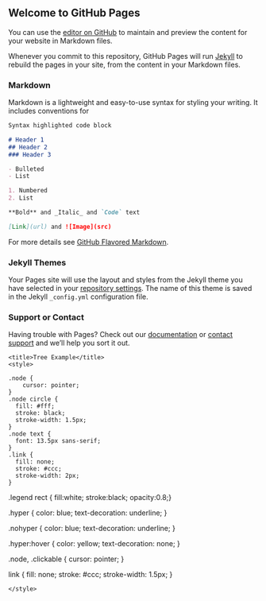## Welcome to GitHub Pages

You can use the [editor on GitHub](https://github.com/cblackshear/LivingData/edit/master/README.md) to maintain and preview the content for your website in Markdown files.

Whenever you commit to this repository, GitHub Pages will run [Jekyll](https://jekyllrb.com/) to rebuild the pages in your site, from the content in your Markdown files.

### Markdown

Markdown is a lightweight and easy-to-use syntax for styling your writing. It includes conventions for

```markdown
Syntax highlighted code block

# Header 1
## Header 2
### Header 3

- Bulleted
- List

1. Numbered
2. List

**Bold** and _Italic_ and `Code` text

[Link](url) and ![Image](src)
```

For more details see [GitHub Flavored Markdown](https://guides.github.com/features/mastering-markdown/).

### Jekyll Themes

Your Pages site will use the layout and styles from the Jekyll theme you have selected in your [repository settings](https://github.com/cblackshear/LivingData/settings). The name of this theme is saved in the Jekyll `_config.yml` configuration file.

### Support or Contact

Having trouble with Pages? Check out our [documentation](https://help.github.com/categories/github-pages-basics/) or [contact support](https://github.com/contact) and we’ll help you sort it out.

<!DOCTYPE html>
<html lang="en">
  <head>
    <meta charset="utf-8">

    <title>Tree Example</title>
    <style>
	
	.node {
		cursor: pointer;
	}
	.node circle {
	  fill: #fff;
	  stroke: black;
	  stroke-width: 1.5px;
	}
	.node text {
	  font: 13.5px sans-serif;
	}
	.link {
	  fill: none;
	  stroke: #ccc;
	  stroke-width: 2px;
	}
	
.legend rect {
  fill:white;
  stroke:black;
  opacity:0.8;}
  
  .hyper {
    color: blue;
	text-decoration: underline;
}

 .nohyper {
    color: blue;
	text-decoration: underline;
}

.hyper:hover {
    color: yellow;
    text-decoration: none;
}

.node, .clickable {
  cursor: pointer;
}

link {
  fill: none;
  stroke: #ccc;
  stroke-width: 1.5px;
}

    </style>

  </head>

  <body>
 
<!-- load the d3.js library -->	
<script src="https://d3js.org/d3.v3.min.js"></script>
	
<script>

var data = [
{"name":"Advanced General Dentistry","parent":"Dentistry","value":1},{"name":"Allergy & Immunology","parent":"Medicine (Clinical Science)","value":1},{"name":"Anatomic Pathology","parent":"Pathology (Clinical Science)","value":1},{"name":"Anesthesiology (Clinical Science)","parent":"Medicine","value":1},{"name":"Biochemistry","parent":"Graduate Studies in Health Sciences","value":1},{"name":"Biochemistry (Basic Science)","parent":"Medicine","value":1},{"name":"Biomedical Materials Science","parent":"Dentistry","value":1},{"name":"Biomedical Materials Science","parent":"Graduate Studies in Health Sciences","value":1},{"name":"Biomedical Sciences","parent":"Graduate Studies in Health Sciences","value":1},{"name":"BioMolecular Science","parent":"Pharmacy","value":1},{"name":"Body Imaging","parent":"Radiology (Clinical Science)","value":1},{"name":"Cardiac Imaging","parent":"Radiology (Clinical Science)","value":1},{"name":"Cardiology","parent":"Medicine (Clinical Science)","value":1},{"name":"Care Planning and Restorative Sciences","parent":"Dentistry","value":1},{"name":"Chad Blackshear, MS","parent":"Pediatrics (Clinical Science)","value":1,"email":"cblackshear@umc.edu"},{"name":"Child and Adolescent Psychiatry","parent":"Psychiatry and Human Behavior (Clinical Science)","value":1},{"name":"Clinical Anatomy","parent":"Graduate Studies in Health Sciences","value":1},{"name":"Clinical Health Sciences","parent":"Graduate Studies in Health Sciences","value":1},{"name":"Clinical Health Sciences","parent":"Health Related Professions","value":1},{"name":"Clinical Pathology","parent":"Pathology (Clinical Science)","value":1},{"name":"Cytotechnology","parent":"Health Related Professions","value":1},{"name":"Data Science","parent":"Population Health","value":1},{"name":"Dental Hygiene","parent":"Dentistry","value":1},{"name":"Dental Hygiene","parent":"Health Related Professions","value":1},{"name":"Dentistry","parent":"Education","value":9},{"name":"Dermatology (Clinical Science)","parent":"Medicine","value":1},{"name":"Digestive Diseases","parent":"Medicine (Clinical Science)","value":1},{"name":"Education","parent":"No Parent","value":97},{"name":"Emergency Medicine (Clinical Science)","parent":"Medicine","value":3},{"name":"Emergency Radiology","parent":"Radiology (Clinical Science)","value":1},{"name":"Endocrinology","parent":"Medicine (Clinical Science)","value":1},{"name":"Endodontics","parent":"Dentistry","value":1},{"name":"Family Medicine (Clinical Science)","parent":"Medicine","value":1},{"name":"Gender, Sexuality, and Health","parent":"Psychiatry and Human Behavior (Clinical Science)","value":1},{"name":"General Internal Medicine & Hypertension","parent":"Medicine (Clinical Science)","value":1},{"name":"Geriatrics","parent":"Medicine (Clinical Science)","value":1},{"name":"Graduate Studies in Health Sciences","parent":"Education","value":11},{"name":"Health Administration","parent":"Health Related Professions","value":1},{"name":"Health Economics","parent":"Population Health","value":1},{"name":"Health Informatics and Information Management","parent":"Health Related Professions","value":1},{"name":"Health Related Professions","parent":"Education","value":15},{"name":"Health Sciences","parent":"Health Related Professions","value":1},{"name":"Hematology and Oncology","parent":"Medicine (Clinical Science)","value":1},{"name":"Hospital Medicine","parent":"Medicine (Clinical Science)","value":1},{"name":"Infectious Diseases","parent":"Medicine (Clinical Science)","value":1},{"name":"Magnetic Resonance Imaging","parent":"Health Related Professions","value":1},{"name":"Medical Laboratory Science","parent":"Health Related Professions","value":1},{"name":"Medical Pharmacology","parent":"Graduate Studies in Health Sciences","value":1},{"name":"Medicine","parent":"Education","value":53},{"name":"Medicine (Clinical Science)","parent":"Medicine","value":13},{"name":"Microbiology (Basic Science)","parent":"Medicine","value":1},{"name":"Microbiology and Immunology","parent":"Graduate Studies in Health Sciences","value":1},{"name":"Musculoskeletal Radiology","parent":"Radiology (Clinical Science)","value":1},{"name":"Nephrology","parent":"Medicine (Clinical Science)","value":1},{"name":"Neurobiology and Anatomical Sciences (Basic Science)","parent":"Medicine","value":1},{"name":"Neurobiology and Behavior Research","parent":"Psychiatry and Human Behavior (Clinical Science)","value":1},{"name":"Neurologic Physical Therapy","parent":"Health Related Professions","value":1},{"name":"Neurology (Clinical Science)","parent":"Medicine","value":1},{"name":"Neuroradiology","parent":"Radiology (Clinical Science)","value":1},{"name":"Neuroscience","parent":"Graduate Studies in Health Sciences","value":1},{"name":"Neurosurgery (Clinical Science)","parent":"Medicine","value":1},{"name":"Nuclear Medicine","parent":"Radiology (Clinical Science)","value":1},{"name":"Nuclear Medicine Technology","parent":"Health Related Professions","value":1},{"name":"Nursing","parent":"Education","value":1},{"name":"Nursing","parent":"Graduate Studies in Health Sciences","value":1},{"name":"Obstetrics and Gynecology (Clinical Science)","parent":"Medicine","value":1},{"name":"Occupational Therapy","parent":"Health Related Professions","value":1},{"name":"Ophthalmology (Clinical Science)","parent":"Medicine","value":1},{"name":"Oral-Maxillofacial Surgery and Pathology","parent":"Dentistry","value":1},{"name":"Orthodontics","parent":"Dentistry","value":1},{"name":"Orthopedic Surgery and Rehabilitation (Clinical Science)","parent":"Medicine","value":3},{"name":"Orthotics & Prosthetics","parent":"Health Related Professions","value":1},{"name":"Orthotics and Prosthetics","parent":"Orthopedic Surgery and Rehabilitation (Clinical Science)","value":1},{"name":"Otolaryngology and Communicative Sciences (Clinical Science)","parent":"Medicine","value":1},{"name":"Pathology","parent":"Graduate Studies in Health Sciences","value":1},{"name":"Pathology (Clinical Science)","parent":"Medicine","value":4},{"name":"Pediatric Dentistry and Community Oral Health","parent":"Dentistry","value":1},{"name":"Pediatric Radiology","parent":"Radiology (Clinical Science)","value":1},{"name":"Pediatrics (Clinical Science)","parent":"Medicine","value":1},{"name":"Periodontics and Preventive Sciences","parent":"Dentistry","value":1},{"name":"Pharmaceutics and Drug Delivery","parent":"Pharmacy","value":1},{"name":"Pharmacology and Toxicology (Basic Science)","parent":"Medicine","value":1},{"name":"Pharmacy","parent":"Education","value":4},{"name":"Pharmacy Administration","parent":"Pharmacy","value":1},{"name":"Pharmacy Practice","parent":"Pharmacy","value":1},{"name":"Physical Therapy","parent":"Health Related Professions","value":1},{"name":"Physiology and Biophysics","parent":"Graduate Studies in Health Sciences","value":1},{"name":"Physiology and Biophysics (Basic Science)","parent":"Medicine","value":1},{"name":"Population Health","parent":"Education","value":4},{"name":"Population Health Studies","parent":"Population Health","value":1},{"name":"Preventive Medicine","parent":"Population Health","value":1},{"name":"Psychiatry and Human Behavior (Clinical Science)","parent":"Medicine","value":6},{"name":"Psychology","parent":"Psychiatry and Human Behavior (Clinical Science)","value":1},{"name":"Pulmonary - Critical Care & Sleep Medicine","parent":"Medicine (Clinical Science)","value":1},{"name":"Radiation Oncology (Clinical Science)","parent":"Medicine","value":1},{"name":"Radiologic Sciences","parent":"Health Related Professions","value":1},{"name":"Radiology (Clinical Science)","parent":"Medicine","value":8},{"name":"Research","parent":"Pathology (Clinical Science)","value":1},{"name":"Rheumatology & Molecular Immunology","parent":"Medicine (Clinical Science)","value":1},{"name":"Sleep Medicine","parent":"Psychiatry and Human Behavior (Clinical Science)","value":1},{"name":"Seth Lirette, PhD","parent":"Cardiac Imaging","value":1,"email":"slirette2@umc.edu"},{"name":"Seth Lirette, PhD","parent":"Emergency Radiology","value":1,"email":"slirette2@umc.edu"},{"name":"Seth Lirette, PhD","parent":"Geriatrics","value":1,"email":"slirette2@umc.edu"},{"name":"Seth Lirette, PhD","parent":"Body Imaging","value":1,"email":"slirette2@umc.edu"},{"name":"Seth Lirette, PhD","parent":"Neuroradiology","value":1,"email":"slirette2@umc.edu"},{"name":"Seth Lirette, PhD","parent":"Nuclear Medicine","value":1,"email":"slirette2@umc.edu"},{"name":"Seth Lirette, PhD","parent":"Pediatric Radiology","value":1,"email":"slirette2@umc.edu"},{"name":"Seth Lirette, PhD","parent":"Musculoskeletal Radiology","value":1,"email":"slirette2@umc.edu"},{"name":"Sports Medicine","parent":"Orthopedic Surgery and Rehabilitation (Clinical Science)","value":1},{"name":"Sports Physical Therapy","parent":"Health Related Professions","value":1},{"name":"Surgery (Clinical Science)","parent":"Medicine","value":1},{"name":"Toxicology","parent":"Emergency Medicine (Clinical Science)","value":1},{"name":"Ultrasound","parent":"Emergency Medicine (Clinical Science)","value":1},{"name":"Wondwosen Yimer, PhD","parent":"Obstetrics and Gynecology (Clinical Science)","value":1,"email":"wyimer@umc.edu"} 
];

	
	
var dataMap = data.reduce(function(map, node) {
 map[node.name] = node;
 return map;
}, {});	

var treeData = [];
data.forEach(function(node) {
 // add to parent
 var parent = dataMap[node.parent];
 if (parent) {
  // create child array if it doesn't exist
  (parent.children || (parent.children = []))
   // add node to child array
   .push(node);
 } else {
  // parent is null or missing
  treeData.push(node);
 }
});

// ************** Generate the tree diagram	 *****************
var margin = {top: 70, right: 400, bottom: 20, left: 900},
	width = 3000 - margin.right - margin.left,
	height = 1000 - margin.top - margin.bottom;
	
var rscale = d3.scale.linear()	

var i = 0,
	duration = 750,
	root;
	
// defining node size instead of tree size to create space between the nodes
var tree = d3.layout.tree().nodeSize([85, 50]);
	
var diagonal = d3.svg.diagonal()
	.projection(function(d) { return [d.x, d.y]; });
	
var svg = d3.select("body").append("svg")
	.attr("width", width + margin.right + margin.left)
	.attr("height", height + margin.top + margin.bottom)
	.call(zm = d3.behavior.zoom().scaleExtent([1,3]).on("zoom", redraw)) //adding zoom functionality
    .append("g")
	.attr("transform", "translate(" + margin.left + "," + margin.top + ")");

	
zm.translate([900, 70]);	
root = treeData[0];
root.x0 = height / 2+10;
root.y0 = 0;
root.children.forEach(collapse);

// function to collapse tree
function collapse(d) {
  if(d.children) {
    d._children = d.children
    d._children.forEach(collapse)
    d.children = null
  }
}

// calling update function  
update(root);
d3.select(self.frameElement).style("height", "500px");


function update(source) {
  // Compute the new tree layout.
  var nodes = tree.nodes(root).reverse(),
	  links = tree.links(nodes);
	  
  // Normalize for fixed-depth.
  nodes.forEach(function(d) { d.y = d.depth * 150; });
  // Update the nodes…
  var node = svg.selectAll("g.node")
	  .data(nodes, function(d) { return d.id || (d.id = ++i); });
	  
  // Enter any new nodes at the parent's previous position.
  var nodeEnter = node.enter().append("g")
	  .attr("class", "node")
	  .attr("transform", function(d) { return "translate(" + source.x0 + "," + source.y0 + ")"; })
	  .on("click", click)
	    .on("mouseover", function(d) {
      var g = d3.select(this); // The node
      // The class is used to remove the additional text later, it is used to show hover value
      var info = g.append('text')
         .classed('info', true)
         .attr('x', 40)
         .attr('y', 30)
         .text(function(d) { return d.value })
  })
  .on("mouseout", function() {
      // Remove the info text on mouse out.
      d3.select(this).select('text.info').remove();
  });
	
  nodeEnter.append("circle")
	  .attr("r", 5)
	  .style("stroke", function(d) { return d.level})
	  .style("fill", function(d) {
      return d._children ? "lightsteelblue" : "#fff";
	  });
	
	// creating a wrap function, to wrap the text if the text is too long in length
	function wrap(text, width) {
  text.each(function() {
    var text = d3.select(this),
        words = text.text().split(/\s+/).reverse(),
        word,
        line = [],
        lineNumber = 0,
        lineHeight = 1.1, // ems
        y = text.attr("y"),
        dy = parseFloat(text.attr("dy")),
        tspan = text.text(null).append("tspan").attr("x", 0).attr("y", y).attr("dy", dy + "em");
    while (word = words.pop()) {
      line.push(word);
      tspan.text(line.join(" "));
      if (tspan.node().getComputedTextLength() > width) {
        line.pop();
        tspan.text(line.join(" "));
        line = [word];
        tspan = text.append("tspan").attr("x", 0).attr("y", y).attr("dy", ++lineNumber * lineHeight + dy + "em").text(word);
      }
    }
  });
} 
	nodeEnter.append("text")
   .attr("y", function(d) {
     if (d.name ==  "Education") 
     {return d.children || d._children ? (d.value/100 + 45) *-1  : d.value/100 + 13}
     else if (d.name.length < 20)
     {return d.children || d._children ? (d.value/100 + 13)  : d.value/100 + 13}
     else if (d.name.length > 20 && d.name.length < 30)
	 {return d.children || d._children ? (d.value/100 + 13)  : d.value/100 + 13}
	  else if (d.name.length > 30 && d.name.length < 40)
	 {return d.children || d._children ? (d.value/100 + 13)  : d.value/100 + 13}
      else 	 
      return d.children || d._children ? (d.value/100 + 13)  : d.value/100 + 13 })
   .attr("dy", ".35em")
   .attr("text-anchor", "middle")
   .text(function(d) {
			return d.name;
   })
   .call(wrap,6)
   .attr("text-decoration",css)
   .style("fill",function(d){ if(typeof d.email == "undefined"){return "black";} else return "steelblue";} )
   .style("font-size",function(d){ if(d.name.length >10){return "12.5px";} else return "14px";} )
   .on("click", mail);
   
   // creating a function mail, which will open outlook upon clicking on text
	 function mail(d) {
	   if (d.email.length >0) {
	   var str1 = "mailto:";
	   var str2 = str1.concat(d.email);
	   var str3 = str2.concat("?subject=Potential%20Statistical%20Collaboration%20&body=Hey,%0A%0ABRIEF%20DESCRIPTION%20OF%20YOUR%20QUERY%20HERE%0A%0AThank%20you!%0A%0AYOUR%20SIGNATURE%20AND%20CONTACT%20INFORMATION%20HERE%0A%0ANote:%20this%20is%20a%20computer%20generated%20message%20with%20suggested%20language%20from%20the%20Department%20of%20Data%20Science.");
	  // console.log(str2);
      window.open(str3,"_self");
	  }
    }
	
	// creating a function css, which will underline if the data has email in it else it won't underline
	function css(d) {
	if (typeof d.email == "undefined") {
	return "none";}
	else 
	 return "underline";
	}
	
	function getSize(d) {
		var bbox = this.getBBox(),
		cbbox = this.parentNode.getBBox(),
		scale = Math.min(cbbox.width/bbox.width, cbbox.height/bbox.height);
		d.scale = scale;
}
	  
  // Transition nodes to their new position.
  var nodeUpdate = node.transition()
	  .duration(duration)
	  .attr("transform", function(d) { return "translate(" + d.x + "," + d.y + ")"; });
	  
  nodeUpdate.select("circle")
			.attr("r", 15)
	 nodeEnter.append("circle")
	  .style("stroke", function(d) { return d.level})
	  .style("fill", function(d) { return d._children ? "lightsteelblue" : "#fff"; });
	  
  nodeUpdate.select("text")
	  .style("fill-opacity", 1);
  // Transition exiting nodes to the parent's new position.
  
  var nodeExit = node.exit().transition()
	  .duration(duration)
	  .attr("transform", function(d) { return "translate(" + source.x + "," + source.y + ")"; })
	  .remove();
	  
  nodeExit.select("circle")
	  .attr("r", 1e-6);
	  
  nodeExit.select("text")
	  .style("fill-opacity", 1e-6);
	  
  // Update the links…
  var link = svg.selectAll("path.link")
	  .data(links, function(d) { return d.target.id; });
  // Enter any new links at the parent's previous position.
  link.enter().insert("path", "g")
	  .attr("class", "link")
	  .style("stroke", "light gray")
	  .attr("d", function(d) {
		var o = {x: source.x0, y: source.y0};
		return diagonal({source: o, target: o});
	  });
  // Transition links to their new position.
  link.transition()
	  .duration(duration)
	  .attr("d", diagonal);
  // Transition exiting nodes to the parent's new position.
  link.exit().transition()
	  .duration(duration)
	  .attr("d", function(d) {
		var o = {x: source.x, y: source.y};
		return diagonal({source: o, target: o});
	  })
	  .remove();
  // Stash the old positions for transition.
  nodes.forEach(function(d) {
	d.x0 = d.x;
	d.y0 = d.y;
  });
 
}

// Toggle children on click.
function click(d) {
  if (d.children) {
	d._children = d.children;
	d.children = null;
  } else {
	d.children = d._children;
	d._children = null;
  }
  update(d);
}

//Redraw for zoom
function redraw() {
  //console.log("here", d3.event.translate, d3.event.scale);
  svg.attr("transform",
      "translate(" + d3.event.translate + ")"
      + " scale(" + d3.event.scale + ")");
}

</script>
	
  </body>
</html>
